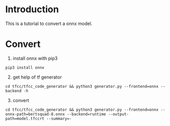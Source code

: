 # Introduction
This is a tutorial to convert a onnx model.


# Convert
1. install onnx with pip3

`pip3 install onnx`

2. get help of tf generator

`cd tfcc/tfcc_code_generator && python3 generator.py --frontend=onnx --backend -h`

3. convert

`cd tfcc/tfcc_code_generator && python3 generator.py --frontend=onnx --onnx-path=bertsquad-8.onnx --backend=runtime --output-path=model.tfccrt --summary=-`
